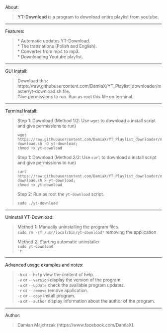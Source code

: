 About:<blockquote>
**YT-Download** is a program to download entire playlist from youtube.
</blockquote>
<hr>
Features:<br>
<blockquote>
* Automatic updates YT-Download.<br>
* The translations (Polish and English).<br>
* Converter from mp4 to mp3.<br>
* Downloading Youtube playlist.<br>
</blockquote>
<hr>
GUI Install:<br>
<blockquote>
Download this: https://raw.githubusercontent.com/DamiaX/YT_Playlist_downloader/master/yt-download.sh file.<br>
Give permissions to run.
Run as root this file on terminal.
</blockquote>
<hr>
Terminal Install:<br>
<blockquote>
Step 1: Download (Method 1/2: Use <code>wget</code> to download a install script and give permissions to run)
<pre><code>wget https://raw.githubusercontent.com/DamiaX/YT_Playlist_downloader/master/yt-download.sh -O yt-download; 
chmod +x yt-download</code></pre>

Step 1: Download (Method 2/2: Use <code>curl</code> to download a install script and give permissions to run)
<pre><code>curl https://raw.githubusercontent.com/DamiaX/YT_Playlist_downloader/master/yt-download.sh > yt-download;
chmod +x yt-download</code></pre>

Step 2: Run as root the <code>yt-download</code> script.
<pre><code>sudo ./yt-download</code></pre>
</blockquote>
<hr>
Uninstall YT-Download:<br>
<blockquote>
Method 1: Manually uninstalling the program files.<br>
<code>sudo rm -rf /usr/local/bin/yt-download*</code> removing the application<br>
      
Method 2: Starting automatic uninstaller<br>
<code>sudo yt-download -r</code><br>
</blockquote>
<hr>
Advanced usage examples and notes:<blockquote>
<code>-h</code> or <code>--help</code> view the content of help.<br>
<code>-v</code> or <code>--version</code> display the version of the program.<br>
<code>-u</code> or <code>--update</code> check the available program updates.<br>
<code>-r</code> or <code>--remove</code> remove application.<br>
<code>-c</code> or <code>--copy</code> install program.<br>
<code>-a</code> or <code>--author</code> display information about the author of the program.<br>
</blockquote>
<hr>

Author:<br>
<blockquote>
Damian Majchrzak (https://www.facebook.com/DamiaX).
</blockquote>
